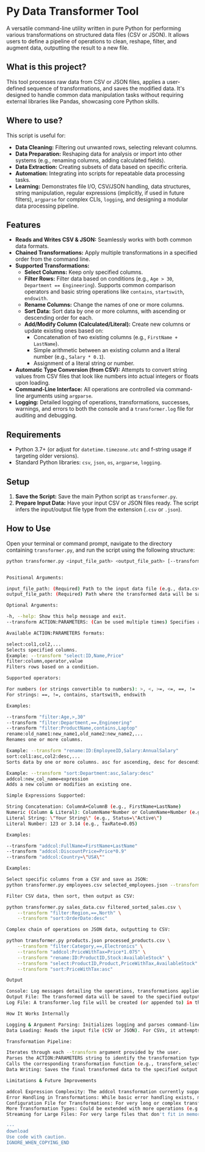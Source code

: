# Py Data Transformer Tool

A versatile command-line utility written in pure Python for performing various transformations on structured data files (CSV or JSON). It allows users to define a pipeline of operations to clean, reshape, filter, and augment data, outputting the result to a new file.

## What is this project?

This tool processes raw data from CSV or JSON files, applies a user-defined sequence of transformations, and saves the modified data. It's designed to handle common data manipulation tasks without requiring external libraries like Pandas, showcasing core Python skills.

## Where to use?

This script is useful for:
*   **Data Cleaning:** Filtering out unwanted rows, selecting relevant columns.
*   **Data Preparation:** Reshaping data for analysis or import into other systems (e.g., renaming columns, adding calculated fields).
*   **Data Extraction:** Creating subsets of data based on specific criteria.
*   **Automation:** Integrating into scripts for repeatable data processing tasks.
*   **Learning:** Demonstrates file I/O, CSV/JSON handling, data structures, string manipulation, regular expressions (implicitly, if used in future filters), `argparse` for complex CLIs, `logging`, and designing a modular data processing pipeline.

## Features

*   **Reads and Writes CSV & JSON:** Seamlessly works with both common data formats.
*   **Chained Transformations:** Apply multiple transformations in a specified order from the command line.
*   **Supported Transformations:**
    *   **Select Columns:** Keep only specified columns.
    *   **Filter Rows:** Filter data based on conditions (e.g., `Age > 30`, `Department == Engineering`). Supports common comparison operators and basic string operations like `contains`, `startswith`, `endswith`.
    *   **Rename Columns:** Change the names of one or more columns.
    *   **Sort Data:** Sort data by one or more columns, with ascending or descending order for each.
    *   **Add/Modify Column (Calculated/Literal):** Create new columns or update existing ones based on:
        *   Concatenation of two existing columns (e.g., `FirstName + LastName`).
        *   Simple arithmetic between an existing column and a literal number (e.g., `Salary * 0.1`).
        *   Assignment of a literal string or number.
*   **Automatic Type Conversion (from CSV):** Attempts to convert string values from CSV files that look like numbers into actual integers or floats upon loading.
*   **Command-Line Interface:** All operations are controlled via command-line arguments using `argparse`.
*   **Logging:** Detailed logging of operations, transformations, successes, warnings, and errors to both the console and a `transformer.log` file for auditing and debugging.

## Requirements

*   Python 3.7+ (or adjust for `datetime.timezone.utc` and f-string usage if targeting older versions).
*   Standard Python libraries: `csv`, `json`, `os`, `argparse`, `logging`.

## Setup

1.  **Save the Script:**
    Save the main Python script as `transformer.py`.
2.  **Prepare Input Data:**
    Have your input CSV or JSON files ready. The script infers the input/output file type from the extension (`.csv` or `.json`).

## How to Use

Open your terminal or command prompt, navigate to the directory containing `transformer.py`, and run the script using the following structure:

```bash
python transformer.py <input_file_path> <output_file_path> [--transform ACTION:PARAMETERS]...


Positional Arguments:

input_file_path: (Required) Path to the input data file (e.g., data.csv, products.json).
output_file_path: (Required) Path where the transformed data will be saved.

Optional Arguments:

-h, --help: Show this help message and exit.
--transform ACTION:PARAMETERS: (Can be used multiple times) Specifies a transformation to apply. Transformations are applied in the order they appear on the command line.

Available ACTION:PARAMETERS formats:

select:col1,col2,...
Selects specified columns.
Example: --transform "select:ID,Name,Price"
filter:column,operator,value
Filters rows based on a condition.

Supported operators:

For numbers (or strings convertible to numbers): >, <, >=, <=, ==, !=
For strings: ==, !=, contains, startswith, endswith

Examples:

--transform "filter:Age,>,30"
--transform "filter:Department,==,Engineering"
--transform "filter:ProductName,contains,Laptop"
rename:old_name1:new_name1,old_name2:new_name2,...
Renames one or more columns.

Example: --transform "rename:ID:EmployeeID,Salary:AnnualSalary"
sort:col1:asc,col2:desc,...
Sorts data by one or more columns. asc for ascending, desc for descending.

Example: --transform "sort:Department:asc,Salary:desc"
addcol:new_col_name=expression
Adds a new column or modifies an existing one.

Simple Expressions Supported:

String Concatenation: ColumnA+ColumnB (e.g., FirstName+LastName)
Numeric (Column & Literal): ColumnName*Number or ColumnName+Number (e.g., Price*1.2 or Quantity+5)
Literal String: \"Your String\" (e.g., Status=\"Active\")
Literal Number: 123 or 3.14 (e.g., TaxRate=0.05)

Examples:

--transform "addcol:FullName=FirstName+LastName"
--transform "addcol:DiscountPrice=Price*0.9"
--transform "addcol:Country=\"USA\""

Examples:

Select specific columns from a CSV and save as JSON:
python transformer.py employees.csv selected_employees.json --transform "select:ID,FirstName,Department"

Filter CSV data, then sort, then output as CSV:

python transformer.py sales_data.csv filtered_sorted_sales.csv \
    --transform "filter:Region,==,North" \
    --transform "sort:OrderDate:desc"

Complex chain of operations on JSON data, outputting to CSV:

python transformer.py products.json processed_products.csv \
    --transform "filter:Category,==,Electronics" \
    --transform "addcol:PriceWithTax=Price*1.075" \
    --transform "rename:ID:ProductID,Stock:AvailableStock" \
    --transform "select:ProductID,Product,PriceWithTax,AvailableStock" \
    --transform "sort:PriceWithTax:asc"

Output

Console: Log messages detailing the operations, transformations applied, number of rows processed/affected, and any warnings or errors.
Output File: The transformed data will be saved to the specified output_file_path in the chosen format (CSV or JSON).
Log File: A transformer.log file will be created (or appended to) in the directory where transformer.py is run. This file contains a detailed history of all operations.

How It Works Internally

Logging & Argument Parsing: Initializes logging and parses command-line arguments.
Data Loading: Reads the input file (CSV or JSON). For CSVs, it attempts to convert numeric-looking string values to int or float.

Transformation Pipeline:

Iterates through each --transform argument provided by the user.
Parses the ACTION:PARAMETERS string to identify the transformation type and its specific arguments.
Calls the corresponding transformation function (e.g., transform_select_columns, transform_filter_rows, etc.) with the current state of the data. The output of one transformation becomes the input for the next.
Data Writing: Saves the final transformed data to the specified output file.

Limitations & Future Improvements

addcol Expression Complexity: The addcol transformation currently supports very simple expressions. A more robust solution would require a proper expression parsing library.
Error Handling in Transformations: While basic error handling exists, more granular reporting for issues within specific transformation steps could be added.
Configuration File for Transformations: For very long or complex transformation pipelines, a configuration file (e.g., JSON or YAML) to define the steps would be more user-friendly than long command lines.
More Transformation Types: Could be extended with more operations (e.g., group by, aggregate, pivot, merge/join - though these become complex without libraries like Pandas).
Streaming for Large Files: For very large files that don't fit in memory, the current approach of loading all data first might be problematic. A streaming approach (processing row by row without loading everything) would be needed.

---
download
Use code with caution.
IGNORE_WHEN_COPYING_END
